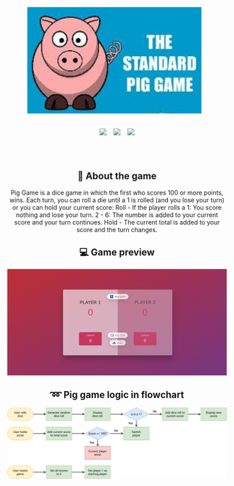 <div align="center">
<img width="400px" src="https://github.com/Clara-Pacheco/pig-game/blob/main/img/standard-pig-game.jpeg" alt="">&nbsp;&nbsp;&nbsp;
<br>
<br>

<p align="center">
<img src="https://img.shields.io/github/last-commit/Clara-Pacheco/pig-game?style=for-the-badge"/>&nbsp;&nbsp;&nbsp;
<img src="https://img.shields.io/github/repo-size/Clara-Pacheco/pig-game?style=for-the-badge"/>&nbsp;&nbsp;&nbsp;
<img src="https://img.shields.io/github/languages/count/Clara-Pacheco/pig-game?style=for-the-badge"/>
</p>
<br>
<br>

## 🎈 About the game

Pig Game is a dice game in which the first who scores 100 or more points, wins.
Each turn, you can roll a die until a 1 is rolled (and you lose your turn) or you can hold your current score:
Roll - If the player rolls a
1: You score nothing and lose your turn.
2 - 6: The number is added to your current score and your turn continues.
Hold - The current total is added to your score and the turn changes.

## 💻 Game preview

![game preview](https://github.com/Clara-Pacheco/pig-game/blob/main/img/game-preview.png)

## ➿ Pig game logic in flowchart

![flowchart](https://github.com/Clara-Pacheco/pig-game/blob/main/img/pig-game-flowchart.png)

